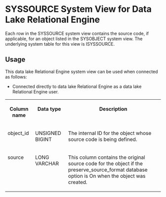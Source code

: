 <!-- loio3bea22036c5f10148027ceb50bfb8bba -->

# SYSSOURCE System View for Data Lake Relational Engine

Each row in the SYSSOURCE system view contains the source code, if applicable, for an object listed in the SYSOBJECT system view. The underlying system table for this view is ISYSSOURCE.



<a name="loio3bea22036c5f10148027ceb50bfb8bba__section_v1w_qbq_b4b"/>

## Usage

This data lake Relational Engine system view can be used when connected as follows:

-   Connected directly to data lake Relational Engine as a data lake Relational Engine user.




<table>
<tr>
<th valign="top">

Column name

</th>
<th valign="top">

Data type

</th>
<th valign="top">

Description

</th>
</tr>
<tr>
<td valign="top">

object\_id

</td>
<td valign="top">

UNSIGNED BIGINT

</td>
<td valign="top">

The internal ID for the object whose source code is being defined.

</td>
</tr>
<tr>
<td valign="top">

source

</td>
<td valign="top">

LONG VARCHAR

</td>
<td valign="top">

This column contains the original source code for the object if the preserve\_source\_format database option is On when the object was created.

</td>
</tr>
</table>

